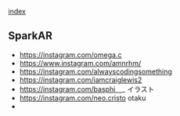 
[index](https://github.com/kitasenjudesign/bookmarks/blob/master/README.md)

## SparkAR

* https://instagram.com/omega.c
* https://www.instagram.com/amnrhm/
* https://instagram.com/alwayscodingsomething
* https://instagram.com/iamcraiglewis2
* https://instagram.com/basphi　_ イラスト
* https://instagram.com/neo.cristo otaku
* 
